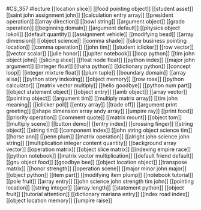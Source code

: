 #CS_357
#lecture
[[location slice]]
[[food pointing object]]
[[student asset]]
[[saint john assignment john]]
[[calculation entry array]]
[[president operation]]
[[array direction]]
[[bowl string]]
[[argument object]]
[[grade operation]]
[[beginning domain]]
[[argument default]]
[[physics object lokoli]]
[[default quantity]]
[[assignment vehicle]]
[[modifying bead]]
[[array dimension]]
[[object science]]
[[comma shade]]
[[slice business pointing location]]
[[comma operation]]
[[john tim]]
[[student iclicker]]
[[row vector]]
[[vector scalar]]
[[julie honor]]
[[jupiter notebook]]
[[loop python]]
[[tim john object john]]
[[slicing slice]]
[[float node float]]
[[python index]]
[[major john argument]]
[[integer float]]
[[haha python]]
[[dictionary python]]
[[concept loop]]
[[integer mixture float]]
[[plum tuple]]
[[boundary domain]]
[[array alisa]]
[[python story indexing]]
[[object memory]]
[[row rose]]
[[python calculator]]
[[matrix vector multiply]]
[[hello goodbye]]
[[python num part]]
[[object statement object]]
[[object entry]]
[[amb object]]
[[array vector]]
[[pointing object]]
[[argument tim]]
[[multiply matrix array]]
[[tim john meaning]]
[[iclicker poll]]
[[entry array]]
[[trade off]]
[[argument print greeting]]
[[shape dimension array andy array]]
[[umpire ray]]
[[print food]]
[[priority operation]]
[[comment quote]]
[[matrix mount]]
[[object tom]]
[[multiply scene]]
[[button demo]]
[[entry index]]
[[crossing finger]]
[[string object]]
[[string tim]]
[[component index]]
[[john string object science tim]]
[[horse ann]]
[[penn plum]]
[[matrix operation]]
[[alright john science john string]]
[[multiplication integer content quantity]]
[[background array vector]]
[[operation matrix]]
[[object slice matrix]]
[[indexing empire race]]
[[python notebook]]
[[matrix vector multiplication]]
[[default friend default]]
[[gnu object food]]
[[goodbye bee]]
[[object location object]]
[[transpose matrix]]
[[honor strength]]
[[operation scene]]
[[major minor john major]]
[[object python]]
[[item part]]
[[modifying item plump]]
[[notebook tutorial]]
[[pole fruit]]
[[array entry]]
[[john science john strength tim john]]
[[pointing location]]
[[string integer]]
[[array length]]
[[statement python]]
[[object fruit]]
[[tutorial attention]]
[[dictionary mariana entry]]
[[index road index]]
[[object location memory]]
[[umpire raise]]
